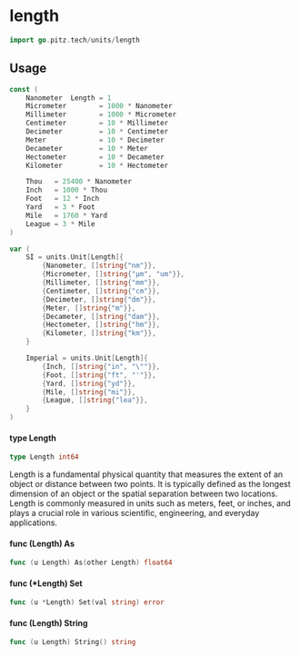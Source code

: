 # length

```go
import go.pitz.tech/units/length
```

## Usage

```go
const (
	Nanometer  Length = 1
	Micrometer        = 1000 * Nanometer
	Millimeter        = 1000 * Micrometer
	Centimeter        = 10 * Millimeter
	Decimeter         = 10 * Centimeter
	Meter             = 10 * Decimeter
	Decameter         = 10 * Meter
	Hectometer        = 10 * Decameter
	Kilometer         = 10 * Hectometer

	Thou   = 25400 * Nanometer
	Inch   = 1000 * Thou
	Foot   = 12 * Inch
	Yard   = 3 * Foot
	Mile   = 1760 * Yard
	League = 3 * Mile
)
```

```go
var (
	SI = units.Unit[Length]{
		{Nanometer, []string{"nm"}},
		{Micrometer, []string{"μm", "um"}},
		{Millimeter, []string{"mm"}},
		{Centimeter, []string{"cm"}},
		{Decimeter, []string{"dm"}},
		{Meter, []string{"m"}},
		{Decameter, []string{"dam"}},
		{Hectometer, []string{"hm"}},
		{Kilometer, []string{"km"}},
	}

	Imperial = units.Unit[Length]{
		{Inch, []string{"in", "\""}},
		{Foot, []string{"ft", "'"}},
		{Yard, []string{"yd"}},
		{Mile, []string{"mi"}},
		{League, []string{"lea"}},
	}
)
```

#### type Length

```go
type Length int64
```

Length is a fundamental physical quantity that measures the extent of an object
or distance between two points. It is typically defined as the longest dimension
of an object or the spatial separation between two locations. Length is commonly
measured in units such as meters, feet, or inches, and plays a crucial role in
various scientific, engineering, and everyday applications.

#### func (Length) As

```go
func (u Length) As(other Length) float64
```

#### func (\*Length) Set

```go
func (u *Length) Set(val string) error
```

#### func (Length) String

```go
func (u Length) String() string
```
